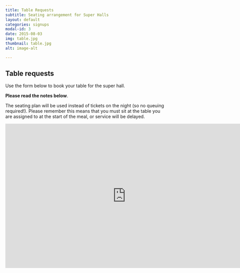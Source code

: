 ```yaml
---
title: Table Requests
subtitle: Seating arrangement for Super Halls
layout: default
categories: signups
modal-id: 3
date: 2015-08-03
img: table.jpg
thumbnail: table.jpg
alt: image-alt

---
```

<h2 class="section-heading">Table requests</h1>
<p>Use the form below to book your table for the super hall.</p>
<p><strong>Please read the notes below</strong>.</p>
<p>The seating plan will be used instead of tickets on the night (so no queuing required!). Please remember this means that you must sit at the table you are assigned to at the start of the meal, or service will be delayed.</p>
<p><iframe src="https://docs.google.com/forms/d/12a5tZrM3CN7uFwYlRHfodwW141heP-gc97TzNRnVfDw/viewform?embedded=true#start=openform" width="750" height="450" frameborder="0" marginwidth="0" marginheight="0">Loading&#8230;</iframe></p>
<p><img src="https://docs.google.com/spreadsheet/oimg?key=0AvBt7ZO0aI7GdFVVQjhqc1NwQ3RwZ09nSVZPalRxTWc&oid=6&zx=8hvnz6yy8yj6" alt="" /></p>
<p><img src="https://docs.google.com/spreadsheet/oimg?key=0AvBt7ZO0aI7GdFVVQjhqc1NwQ3RwZ09nSVZPalRxTWc&oid=7&zx=9dpqmy13mcg" alt="" /></p>
